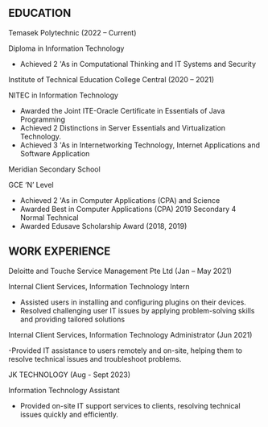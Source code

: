 ## EDUCATION
Temasek Polytechnic (2022 – Current)

Diploma in Information Technology
- Achieved 2 'As in Computational Thinking and IT Systems and Security

Institute of Technical Education College Central (2020 – 2021)

NITEC in Information Technology
- Awarded the Joint ITE-Oracle Certificate in Essentials of Java Programming
- Achieved 2 Distinctions in Server Essentials and Virtualization Technology.
- Achieved 3 'As in Internetworking Technology, Internet Applications and Software Application

Meridian Secondary School 

GCE ‘N’ Level
- Achieved 2 'As in Computer Applications (CPA) and Science
- Awarded Best in Computer Applications (CPA) 2019 Secondary 4 Normal Technical 
- Awarded Edusave Scholarship Award (2018, 2019)

## WORK EXPERIENCE 
Deloitte and Touche Service Management Pte Ltd (Jan – May 2021)

Internal Client Services, Information Technology Intern
- Assisted users in installing and configuring plugins on their devices.
- Resolved challenging user IT issues by applying problem-solving skills and providing tailored solutions


Internal Client Services, Information Technology Administrator (Jun 2021)

-Provided IT assistance to users remotely and on-site, helping them to resolve technical issues and troubleshoot problems.
    

JK TECHNOLOGY (Aug - Sept 2023)

Information Technology Assistant

- Provided on-site IT support services to clients, resolving technical issues quickly and efficiently.

    



